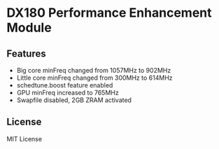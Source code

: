 # DX180 Performance Enhancement Module

## Features
- Big core minFreq changed from 1057MHz to 902MHz
- Little core minFreq changed from 300MHz to 614MHz
- schedtune.boost feature enabled
- GPU minFreq increased to 765MHz
- Swapfile disabled, 2GB ZRAM activated

## License
MIT License
